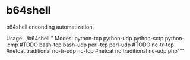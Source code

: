 # b64shell
b64shell enconding automatization.

Usage: ./b64shell <mode> <ip> <port>"
          Modes:
                python-tcp
                python-udp
                python-sctp
                python-icmp #TODO
                bash-tcp
                bash-udp
                perl-tcp
                perl-udp    #TODO
                nc-tr-tcp   #netcat.traditional
                nc-tr-udp
                nc-tcp      #netcat no traditional
                nc-udp
                php"""
